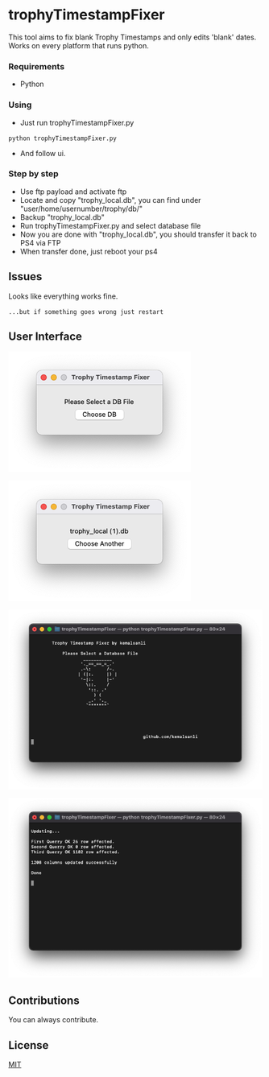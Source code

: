 # trophyTimestampFixer
This tool aims to fix blank Trophy Timestamps and only edits 'blank' dates.
Works on every platform that runs python.

### Requirements

* Python

### Using

* Just run trophyTimestampFixer.py

```
python trophyTimestampFixer.py
```
* And follow ui.

### Step by step

* Use ftp payload and activate ftp
* Locate and copy "trophy_local.db", you can find under "user/home/usernumber/trophy/db/"
* Backup "trophy_local.db"
* Run trophyTimestampFixer.py and select database file
* Now you are done with "trophy_local.db", you should transfer it back to PS4 via FTP
* When transfer done, just reboot your ps4

## Issues

Looks like everything works fine.
```
...but if something goes wrong just restart
```

## User Interface

![UI 1](https://github.com/kemalsanli/trophyTimestampFixer/blob/main/ui1.png?raw=true)

![UI 2](https://github.com/kemalsanli/trophyTimestampFixer/blob/main/ui2.png?raw=true)

![Command Line 1](https://github.com/kemalsanli/trophyTimestampFixer/blob/main/console1.png?raw=true)

![Command Line 2](https://github.com/kemalsanli/trophyTimestampFixer/blob/main/console2.png?raw=true)




## Contributions
You can always contribute.

## License
[MIT](https://github.com/kemalsanli/trophyTimestampFixer/blob/main/LICENSE)
